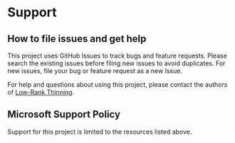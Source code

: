 # Support

## How to file issues and get help

This project uses GitHub Issues to track bugs and feature requests. Please search the existing
issues before filing new issues to avoid duplicates.  For new issues, file your bug or
feature request as a new Issue.

For help and questions about using this project, please contact the authors of [Low-Rank Thinning](https://arxiv.org/pdf/2502.12063).


## Microsoft Support Policy

Support for this project is limited to the resources listed above.
